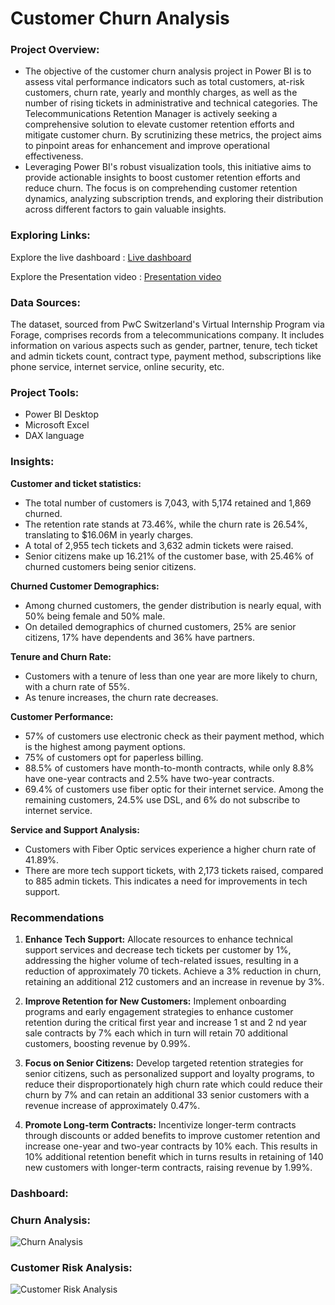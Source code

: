 # Customer Churn Analysis

### Project Overview:
- The objective of the customer churn analysis project in Power BI is to assess vital performance indicators such as total customers, at-risk customers, churn rate, yearly and monthly charges, as well as the number of rising tickets in administrative and technical categories. The Telecommunications Retention Manager is actively seeking a comprehensive solution to elevate customer retention efforts and mitigate customer churn. By scrutinizing these metrics, the project aims to pinpoint areas for enhancement and improve operational effectiveness.
- Leveraging Power BI's robust visualization tools, this initiative aims to provide actionable insights to boost customer retention efforts and reduce churn. The focus is on comprehending customer retention dynamics, analyzing subscription trends, and exploring their distribution across different factors to gain valuable insights.

### Exploring Links:
Explore the live dashboard : [Live dashboard](https://app.powerbi.com/view?r=eyJrIjoiZGMzOWNjZjctZmZkYy00MjM2LWJhMDQtYzBkOGY3MzMxZGFiIiwidCI6ImM2ZTU0OWIzLTVmNDUtNDAzMi1hYWU5LWQ0MjQ0ZGM1YjJjNCJ9) 

Explore the Presentation video : [Presentation video](https://www.linkedin.com/posts/chellalakshmi_pwcswitzerland-pwc-internship-activity-7203663513905504256-r7IZ?utm_source=share&utm_medium=member_desktop)
### Data Sources:
The dataset, sourced from PwC Switzerland's Virtual Internship Program via Forage, comprises records from a telecommunications company. It includes information on various aspects such as gender, partner, tenure, tech ticket and admin tickets count, contract type, payment method, subscriptions like phone service, internet service, online security, etc.

### Project Tools:
- Power BI Desktop
- Microsoft Excel
- DAX language

### Insights:
**Customer and ticket statistics:**
- The total number of customers is 7,043, with 5,174 retained and 1,869 churned.
- The retention rate stands at 73.46%, while the churn rate is 26.54%, translating to $16.06M in yearly charges.
- A total of 2,955 tech tickets and 3,632 admin tickets were raised.
- Senior citizens make up 16.21% of the customer base, with 25.46% of churned customers being senior citizens.

**Churned Customer Demographics:**
- Among churned customers, the gender distribution is nearly equal, with 50% being female and 50% male.
- On detailed demographics of churned customers, 25% are senior citizens, 17% have dependents and 36% have partners.
  
**Tenure and Churn Rate:**
- Customers with a tenure of less than one year are more likely to churn, with a churn rate of 55%.
- As tenure increases, the churn rate decreases.

**Customer Performance:**
- 57% of customers use electronic check as their payment method, which is the highest among payment options.
- 75% of customers opt for paperless billing.
- 88.5% of customers have month-to-month contracts, while only 8.8% have one-year contracts and 2.5% have two-year contracts.
- 69.4% of customers use fiber optic for their internet service. Among the remaining customers, 24.5% use DSL, and 6% do not subscribe to internet service.

**Service and Support Analysis:**
- Customers with Fiber Optic services experience a higher churn rate of 41.89%.
- There are more tech support tickets, with 2,173 tickets raised, compared to 885 admin tickets. This indicates a need for improvements in tech support.

### Recommendations
1. **Enhance Tech Support:**
Allocate resources to enhance technical support services and decrease tech tickets per customer by 1%, addressing the higher volume of tech-related issues, resulting in a reduction of approximately 70 tickets. Achieve a 3% reduction in churn, retaining an additional 212 customers and an increase in revenue by 3%.

2. **Improve Retention for New Customers:**
Implement onboarding programs and early engagement strategies to enhance customer retention during the critical first year and increase 1 st and 2 nd year sale contracts by 7% each which in turn will retain 70 additional customers, boosting revenue by 0.99%.

3. **Focus on Senior Citizens:**
Develop targeted retention strategies for senior citizens, such as personalized support and loyalty programs, to reduce their disproportionately high churn rate which could reduce their churn by 7% and can retain an additional 33 senior customers with a revenue increase of approximately 0.47%.

4. **Promote Long-term Contracts:**
Incentivize longer-term contracts through discounts or added benefits to improve customer retention and increase one-year and two-year contracts by 10% each. This results in 10% additional retention benefit which in turns results in retaining of 140 new customers with longer-term contracts, raising revenue by 1.99%.

### Dashboard:
### Churn Analysis:
![Churn Analysis](https://github.com/ChellalakshmiV/Customer_Churn_Analysis/assets/162456368/216940a4-dc12-4130-95cf-5647397d892b)

### Customer Risk Analysis:
![Customer Risk Analysis](https://github.com/ChellalakshmiV/Customer_Churn_Analysis/assets/162456368/8386ee78-d40a-4d6b-9dc4-514d0faac7b2)



